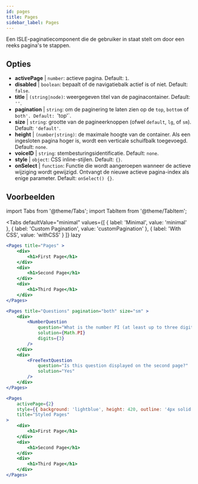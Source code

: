 ```yaml
---
id: pages 
title: Pages
sidebar_label: Pages
---
```


Een ISLE-paginatiecomponent die de gebruiker in staat stelt om door een reeks pagina's te stappen.

## Opties

* __activePage__ | `number`: actieve pagina. Default: `1`.
* __disabled__ | `boolean`: bepaalt of de navigatiebalk actief is of niet. Default: `false`.
* __title__ | `(string|node)`: weergegeven titel van de paginacontainer. Default: `''`.
* __pagination__ | `string`: om de paginering te laten zien op de `top`, `bottom` of `both'. Default: `'top'`.
* __size__ | `string`: grootte van de pagineerknoppen (ofwel `default`, `lg`, of `sm`). Default: `'default'`.
* __height__ | `(number|string)`: de maximale hoogte van de container. Als een ingesloten pagina hoger is, wordt een verticale schuifbalk toegevoegd. Default: `none`.
* __voiceID__ | `string`: stembesturingsidentificatie. Default: `none`.
* __style__ | `object`: CSS inline-stijlen. Default: `{}`.
* __onSelect__ | `function`: Functie die wordt aangeroepen wanneer de actieve wijziging wordt gewijzigd. Ontvangt de nieuwe actieve pagina-index als enige parameter. Default: `onSelect() {}`.


## Voorbeelden

import Tabs from '@theme/Tabs';
import TabItem from '@theme/TabItem';

<Tabs
    defaultValue="minimal"
    values={[
        { label: 'Minimal', value: 'minimal' },
        { label: 'Custom Pagination', value: 'customPagination' },
        { label: 'With CSS', value: 'withCSS' }
    ]}
    lazy
>

<TabItem value="minimal">

```jsx live
<Pages title="Pages" >
    <div>
        <h1>First Page</h1>
    </div>
    <div>
        <h1>Second Page</h1>
    </div>
    <div>
        <h1>Third Page</h1>
    </div>
</Pages>
```

</TabItem>

<TabItem value="customPagination" >

```jsx live
<Pages title="Questions" pagination="both" size="sm" >
    <div>
        <NumberQuestion
            question="What is the number PI (at least up to three digits after the decimal point)?"
            solution={Math.PI}
            digits={3}
        />
    </div>
    <div>
        <FreeTextQuestion 
            question="Is this question displayed on the second page?"
            solution="Yes" 
        />
    </div>
</Pages>
```
</TabItem>

<TabItem value="withCSS">

```jsx live
<Pages 
    activePage={2}
    style={{ background: 'lightblue', height: 420, outline: '4px solid black' }} 
    title="Styled Pages"
>
    <div>
        <h1>First Page</h1>
    </div>
    <div>
        <h1>Second Page</h1>
    </div>
    <div>
        <h1>Third Page</h1>
    </div>
</Pages>
```

</TabItem>

</Tabs>

